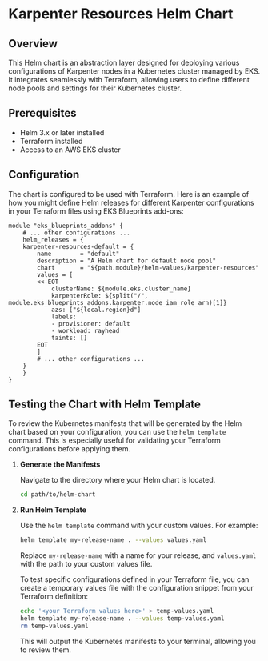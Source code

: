 # Karpenter Resources Helm Chart

## Overview

This Helm chart is an abstraction layer designed for deploying various configurations of Karpenter nodes in a Kubernetes cluster managed by EKS. It integrates seamlessly with Terraform, allowing users to define different node pools and settings for their Kubernetes cluster.

## Prerequisites

- Helm 3.x or later installed
- Terraform installed
- Access to an AWS EKS cluster

## Configuration

The chart is configured to be used with Terraform. Here is an example of how you might define Helm releases for different Karpenter configurations in your Terraform files using EKS Blueprints add-ons:

```hcl
module "eks_blueprints_addons" {
    # ... other configurations ...
    helm_releases = {
    karpenter-resources-default = {
        name        = "default"
        description = "A Helm chart for default node pool"
        chart       = "${path.module}/helm-values/karpenter-resources"
        values = [
        <<-EOT
            clusterName: ${module.eks.cluster_name}
            karpenterRole: ${split("/", module.eks_blueprints_addons.karpenter.node_iam_role_arn)[1]}
            azs: ["${local.region}d"]
            labels:
            - provisioner: default
            - workload: rayhead
            taints: []
        EOT
        ]
        # ... other configurations ...
    }
    }
}
```

## Testing the Chart with Helm Template

To review the Kubernetes manifests that will be generated by the Helm chart based on your configuration, you can use the `helm template` command. This is especially useful for validating your Terraform configurations before applying them.

1. **Generate the Manifests**

    Navigate to the directory where your Helm chart is located.

    ```sh
    cd path/to/helm-chart
    ```

2. **Run Helm Template**

    Use the `helm template` command with your custom values. For example:

    ```sh
    helm template my-release-name . --values values.yaml
    ```

    Replace `my-release-name` with a name for your release, and `values.yaml` with the path to your custom values file.

    To test specific configurations defined in your Terraform file, you can create a temporary values file with the configuration snippet from your Terraform definition:

    ```sh
    echo '<your Terraform values here>' > temp-values.yaml
    helm template my-release-name . --values temp-values.yaml
    rm temp-values.yaml
    ```

    This will output the Kubernetes manifests to your terminal, allowing you to review them.
